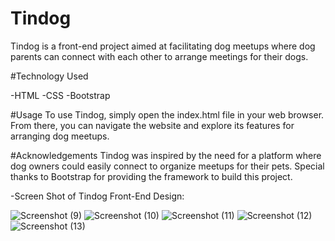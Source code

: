 # Tindog
Tindog is a front-end project aimed at facilitating dog meetups where dog parents can connect with each other to arrange meetings for their dogs.

#Technology Used

-HTML
-CSS
-Bootstrap

#Usage
To use Tindog, simply open the index.html file in your web browser. From there, you can navigate the website and explore its features for arranging dog meetups.

#Acknowledgements
Tindog was inspired by the need for a platform where dog owners could easily connect to organize meetups for their pets. Special thanks to Bootstrap for providing the framework to build this project.

-Screen Shot of Tindog Front-End Design:

![Screenshot (9)](https://github.com/rishabh0085/Tindog/assets/52191143/0c40ade2-fec0-4497-b6cd-957c9d37e8fc)
![Screenshot (10)](https://github.com/rishabh0085/Tindog/assets/52191143/9e769d52-8875-457b-88fc-d20dee73c6fb)
![Screenshot (11)](https://github.com/rishabh0085/Tindog/assets/52191143/eee9f18b-cbe3-4e4f-a881-329255219ec7)
![Screenshot (12)](https://github.com/rishabh0085/Tindog/assets/52191143/99e8e3ea-0311-4b32-b769-693159791d99)
![Screenshot (13)](https://github.com/rishabh0085/Tindog/assets/52191143/5cbac6d2-fe38-499d-92ec-bad2a4fff694)

